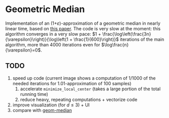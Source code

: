 # Geometric Median
Implementation of an (1+$`\varepsilon`$)-approximation of a geometric median in nearly linear time, based on [this paper](https://arxiv.org/abs/1606.05225).
The code is very slow at the moment: this algorithm converges in a very slow pace: $`1 + \frac{\log\left(\frac{3n}{\varepsilon}\right)}{\log\left(1 + \frac{1}{600}\right)}`$ iterations of the main algorithm, more than $`4000`$ iterations even for $`\log\frac{n}{\varepsilon}=0`$.

## TODO
1. speed up code (current image shows a computation of 1/1000 of the needed iterations for 1.01-approximation of 100 samples)
   1. accelerate ```minimize_local_center``` (takes a large portion of the total running time)
   2. reduce heavy, repeating computations + vectorize code
2. improve visualization (for $`d \le 3`$) + UI
3. compare with [geom-median](https://github.com/krishnap25/geom_median)
